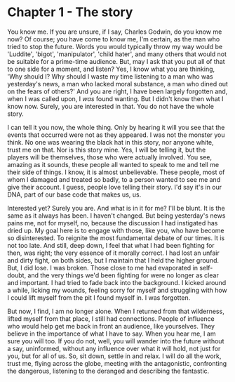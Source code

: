 
# Chapter 1 - The story

<!-- Editing:
    The style is clunky. Make him more friendly
Storyline:
    - [Day zero (D0)] *The Interview*, when Godwin is undone 
    - [Day zero] ALIGNMENT [sally day 550, Lia day 600]
    - [D0 + 40] *The Wilderness*
    - [D0 + 70] *The Plan* - this section, in summary
    - [D0 + 300] Completes interviews with those concerned
    - [D0 + ]
    - [D0 + 360] Sally recovers ALIGNMENT (Sally day 1000)
    - [D0 + 400] Completes the Writing
    - [D0 + 450] Publishes, including the *epilogue*

-->

You know me. If you are unsure, if I say, Charles Godwin, do you know me now? Of course; you have come to know me, I'm certain, as the man who tried to stop the future. Words you would typically throw my way would be 'Luddite', 'bigot', 'manipulator', 'child hater', and many others that would not be suitable for a prime-time audience. But, may I ask that you put all of that to one side for a moment, and listen? Yes, I know what you are thinking, 'Why should I? Why should I waste my time listening to a man who was yesterday's news, a man who lacked moral substance, a man who dined out on the fears of others?' And you are right, I have been largely forgotten and, when I was called upon, I *was* found wanting. But I didn't know then what I know now. Surely, you are interested in that. You do not have the whole story.

I can tell it you now, the whole thing. Only by hearing it will you see that the events that occurred were not as they appeared. I was not the monster you think. No one was wearing the black hat in this story, nor anyone white, trust me on that. Nor is this story mine. Yes, I will be telling it, but the players will be themselves, those who were actually involved. You see, amazing as it sounds, these people all wanted to speak to me and tell me their side of things. I know, it is almost unbelievable. These people, most of whom I damaged and treated so badly, to a person wanted to see me and give their account. I guess, people love telling their story. I'd say it's in our DNA, part of our base code that makes us, us.

Interested yet? Surely you are. And what is in it for me? I'll be blunt. It is the same as it always has been. I haven't changed. But being yesterday's news pains me, not for myself, no, because the discussion I had instigated has dried up. My goal here is to engage with those, like you, who have become so disinterested. To reignite the most fundamental debate of our times. It is not too late. And still, deep down, I feel that what I had been fighting for then, was right; the very essence of it morally correct. I had lost an unfair and dirty fight, on both sides, but I maintain that I held the higher ground. But, I did lose. I was broken. Those close to me had evaporated in self-doubt, and the very things we'd been fighting for were no longer as clear and important. I had tried to fade back into the background. I kicked around a while, licking my wounds, feeling sorry for myself and struggling with how I could lift myself from the pit I found myself in. I was forgotten.

But now, I find, I am no longer alone. When I returned from that wilderness, lifted myself from that place, I still had connections. People of influence who would help get me back in front an audience, like yourselves. They believe in the importance of what I have to say. When you hear me, I am sure you will too. If you do not, well, you will wander into the future without a say, uninformed, without any influence over what it will hold, not just for you, but for all of us. So, sit down, settle in and relax. I will do all the work, trust me, flying across the globe, meeting with the antagonistic, confronting the dangerous, listening to the deranged and describing the fantastic.

